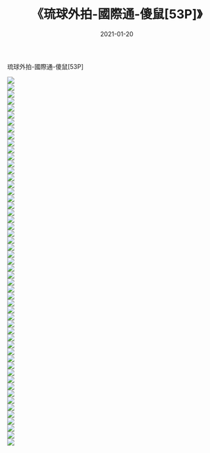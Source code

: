 ﻿---
layout: post
title:  《琉球外拍-國際通-傻鼠[53P]》
date:   2021-01-20
img: http://img.660000.xyz/Sharelink/唯美/2021/琉球外拍-國際通-傻鼠[53P]/000.jpg
categories: [美女, 清纯, 唯美]
---

琉球外拍-國際通-傻鼠[53P]

  ![](http://img.660000.xyz/Sharelink/唯美/2021/琉球外拍-國際通-傻鼠[53P]/001.jpg) <br> ![](http://img.660000.xyz/Sharelink/唯美/2021/琉球外拍-國際通-傻鼠[53P]/002.jpg) <br> ![](http://img.660000.xyz/Sharelink/唯美/2021/琉球外拍-國際通-傻鼠[53P]/003.jpg) <br> ![](http://img.660000.xyz/Sharelink/唯美/2021/琉球外拍-國際通-傻鼠[53P]/004.jpg) <br> ![](http://img.660000.xyz/Sharelink/唯美/2021/琉球外拍-國際通-傻鼠[53P]/005.jpg) <br> ![](http://img.660000.xyz/Sharelink/唯美/2021/琉球外拍-國際通-傻鼠[53P]/006.jpg) <br> ![](http://img.660000.xyz/Sharelink/唯美/2021/琉球外拍-國際通-傻鼠[53P]/007.jpg) <br> ![](http://img.660000.xyz/Sharelink/唯美/2021/琉球外拍-國際通-傻鼠[53P]/008.jpg) <br> ![](http://img.660000.xyz/Sharelink/唯美/2021/琉球外拍-國際通-傻鼠[53P]/009.jpg) <br> ![](http://img.660000.xyz/Sharelink/唯美/2021/琉球外拍-國際通-傻鼠[53P]/010.jpg) <br> ![](http://img.660000.xyz/Sharelink/唯美/2021/琉球外拍-國際通-傻鼠[53P]/011.jpg) <br> ![](http://img.660000.xyz/Sharelink/唯美/2021/琉球外拍-國際通-傻鼠[53P]/012.jpg) <br> ![](http://img.660000.xyz/Sharelink/唯美/2021/琉球外拍-國際通-傻鼠[53P]/013.jpg) <br> ![](http://img.660000.xyz/Sharelink/唯美/2021/琉球外拍-國際通-傻鼠[53P]/014.jpg) <br> ![](http://img.660000.xyz/Sharelink/唯美/2021/琉球外拍-國際通-傻鼠[53P]/015.jpg) <br> ![](http://img.660000.xyz/Sharelink/唯美/2021/琉球外拍-國際通-傻鼠[53P]/016.jpg) <br> ![](http://img.660000.xyz/Sharelink/唯美/2021/琉球外拍-國際通-傻鼠[53P]/017.jpg) <br> ![](http://img.660000.xyz/Sharelink/唯美/2021/琉球外拍-國際通-傻鼠[53P]/018.jpg) <br> ![](http://img.660000.xyz/Sharelink/唯美/2021/琉球外拍-國際通-傻鼠[53P]/019.jpg) <br> ![](http://img.660000.xyz/Sharelink/唯美/2021/琉球外拍-國際通-傻鼠[53P]/020.jpg) <br> ![](http://img.660000.xyz/Sharelink/唯美/2021/琉球外拍-國際通-傻鼠[53P]/021.jpg) <br> ![](http://img.660000.xyz/Sharelink/唯美/2021/琉球外拍-國際通-傻鼠[53P]/022.jpg) <br> ![](http://img.660000.xyz/Sharelink/唯美/2021/琉球外拍-國際通-傻鼠[53P]/023.jpg) <br> ![](http://img.660000.xyz/Sharelink/唯美/2021/琉球外拍-國際通-傻鼠[53P]/024.jpg) <br> ![](http://img.660000.xyz/Sharelink/唯美/2021/琉球外拍-國際通-傻鼠[53P]/025.jpg) <br> ![](http://img.660000.xyz/Sharelink/唯美/2021/琉球外拍-國際通-傻鼠[53P]/026.jpg) <br> ![](http://img.660000.xyz/Sharelink/唯美/2021/琉球外拍-國際通-傻鼠[53P]/027.jpg) <br> ![](http://img.660000.xyz/Sharelink/唯美/2021/琉球外拍-國際通-傻鼠[53P]/028.jpg) <br> ![](http://img.660000.xyz/Sharelink/唯美/2021/琉球外拍-國際通-傻鼠[53P]/029.jpg) <br> ![](http://img.660000.xyz/Sharelink/唯美/2021/琉球外拍-國際通-傻鼠[53P]/030.jpg) <br> ![](http://img.660000.xyz/Sharelink/唯美/2021/琉球外拍-國際通-傻鼠[53P]/031.jpg) <br> ![](http://img.660000.xyz/Sharelink/唯美/2021/琉球外拍-國際通-傻鼠[53P]/032.jpg) <br> ![](http://img.660000.xyz/Sharelink/唯美/2021/琉球外拍-國際通-傻鼠[53P]/033.jpg) <br> ![](http://img.660000.xyz/Sharelink/唯美/2021/琉球外拍-國際通-傻鼠[53P]/034.jpg) <br> ![](http://img.660000.xyz/Sharelink/唯美/2021/琉球外拍-國際通-傻鼠[53P]/035.jpg) <br> ![](http://img.660000.xyz/Sharelink/唯美/2021/琉球外拍-國際通-傻鼠[53P]/036.jpg) <br> ![](http://img.660000.xyz/Sharelink/唯美/2021/琉球外拍-國際通-傻鼠[53P]/037.jpg) <br> ![](http://img.660000.xyz/Sharelink/唯美/2021/琉球外拍-國際通-傻鼠[53P]/038.jpg) <br> ![](http://img.660000.xyz/Sharelink/唯美/2021/琉球外拍-國際通-傻鼠[53P]/039.jpg) <br> ![](http://img.660000.xyz/Sharelink/唯美/2021/琉球外拍-國際通-傻鼠[53P]/040.jpg) <br> ![](http://img.660000.xyz/Sharelink/唯美/2021/琉球外拍-國際通-傻鼠[53P]/041.jpg) <br> ![](http://img.660000.xyz/Sharelink/唯美/2021/琉球外拍-國際通-傻鼠[53P]/042.jpg) <br> ![](http://img.660000.xyz/Sharelink/唯美/2021/琉球外拍-國際通-傻鼠[53P]/043.jpg) <br> ![](http://img.660000.xyz/Sharelink/唯美/2021/琉球外拍-國際通-傻鼠[53P]/044.jpg) <br> ![](http://img.660000.xyz/Sharelink/唯美/2021/琉球外拍-國際通-傻鼠[53P]/045.jpg) <br> ![](http://img.660000.xyz/Sharelink/唯美/2021/琉球外拍-國際通-傻鼠[53P]/046.jpg) <br> ![](http://img.660000.xyz/Sharelink/唯美/2021/琉球外拍-國際通-傻鼠[53P]/047.jpg) <br> ![](http://img.660000.xyz/Sharelink/唯美/2021/琉球外拍-國際通-傻鼠[53P]/048.jpg) <br> ![](http://img.660000.xyz/Sharelink/唯美/2021/琉球外拍-國際通-傻鼠[53P]/049.jpg) <br> ![](http://img.660000.xyz/Sharelink/唯美/2021/琉球外拍-國際通-傻鼠[53P]/050.jpg) <br> ![](http://img.660000.xyz/Sharelink/唯美/2021/琉球外拍-國際通-傻鼠[53P]/051.jpg) <br> ![](http://img.660000.xyz/Sharelink/唯美/2021/琉球外拍-國際通-傻鼠[53P]/052.jpg) <br> ![](http://img.660000.xyz/Sharelink/唯美/2021/琉球外拍-國際通-傻鼠[53P]/053.jpg) <br>